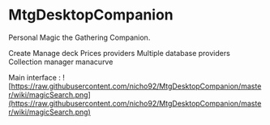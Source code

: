 # MtgDesktopCompanion
Personal Magic the Gathering Companion.

Create Manage deck
Prices providers
Multiple database providers
Collection manager
manacurve


Main interface :
![https://raw.githubusercontent.com/nicho92/MtgDesktopCompanion/master/wiki/magicSearch.png](https://raw.githubusercontent.com/nicho92/MtgDesktopCompanion/master/wiki/magicSearch.png)

